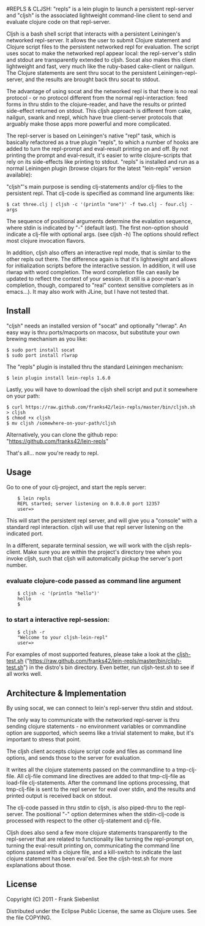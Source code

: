 #REPLS & CLJSH: "repls" is a lein plugin to launch a persistent repl-server and "cljsh" is the associated lightweight command-line client to send and evaluate clojure code on that repl-server.

Cljsh is a bash shell script that interacts with a persistent Leiningen's networked repl-server. It allows the user to submit Clojure statement and Clojure script files to the persistent networked repl for evaluation. The script uses socat to make the networked repl appear local: the repl-server's stdin and stdout are transparently extended to cljsh. Socat also makes this client lightweight and fast, very much like the ruby-based cake-client or nailgun. The Clojure statements are sent thru socat to the persistent Leiningen-repl-server, and the results are brought back thru socat to stdout.

The advantage of using socat and the networked repl is that there is no real protocol - or no protocol different from the normal repl-interaction: feed forms in thru stdin to the clojure-reader, and have the results or printed side-effect returned on stdout. This cljsh approach is different from cake, nailgun, swank and nrepl, which have true client-server protocols that arguably make those apps more powerful and more complicated.

The repl-server is based on Leiningen's native "repl" task, which is basically refactored as a true plugin "repls", to which a number of hooks are added to turn the repl-prompt and eval-result printing on and off. By not printing the prompt and eval-result, it's easier to write clojure-scripts that rely on its side-effects like printing to stdout. "repls" is installed and run as a normal Leiningen plugin (browse clojars for the latest "lein-repls" version available):

"cljsh"'s main purpose is sending clj-statements and/or clj-files to the persistent repl. That clj-code is specified as command line arguments like:


  	$ cat three.clj | cljsh -c '(println "one")' -f two.clj - four.clj -args  


The sequence of positional arguments determine the evalation sequence, where stdin is indicated by "-" (default last). The first non-option should indicate a clj-file with optional args. (see cljsh -h) The options should reflect most clojure invocation flavors.

In addition, cljsh also offers an interactive repl mode, that is similar to the other repls out there. The difference again is that it's lightweight and allows for initialization scripts before the interactive session. In addition, it will use rlwrap with word completion. The word completion file can easily be updated to reflect the context of your session. (it still is a poor-man's completion, though, compared to "real" context sensitive completers as in emacs...). It may also work with JLine, but I have not tested that.

## Install

"cljsh" needs an installed version of "socat" and optionally "rlwrap".
An easy way is thru ports/macports on macosx, but substitute your own brewing mechanism as you like:


    $ sudo port install socat  
    $ sudo port install rlwrap  


The "repls" plugin is installed thru the standard Leiningen mechanism:


    $ lein plugin install lein-repls 1.6.0  


Lastly, you will have to download the cljsh shell script and put it somewhere on your path:  


   	$ curl https://raw.github.com/franks42/lein-repls/master/bin/cljsh.sh > cljsh  
   	$ chmod +x cljsh  
   	$ mv cljsh /somewhere-on-your-path/cljsh  


Alternatively, you can clone the github repo: "https://github.com/franks42/lein-repls"
	
That's all... now you're ready to repl.

## Usage

Go to one of your clj-project, and start the repls server:


		$ lein repls  
		REPL started; server listening on 0.0.0.0 port 12357 
		user=>  


This will start the persistent repl server, and will give you a "console" with a standard repl interaction. cljsh will use that repl server listening on the indicated port.

In a different, separate terminal session, we will work with the cljsh repls-client. Make sure you are within the project's directory tree when you invoke cljsh, such that cljsh will automatically pickup the server's port number.

### evaluate clojure-code passed as command line argument


		$ cljsh -c '(println "hello")'
		hello
		$


### to start a interactive repl-session:


		$ cljsh -r
		"Welcome to your cljsh-lein-repl"
		user=>


For examples of most supported features, please take a look at the [cljsh-test.sh](https://raw.github.com/franks42/lein-repls/master/bin/cljsh-test.sh) ("https://raw.github.com/franks42/lein-repls/master/bin/cljsh-test.sh") in the distro's bin directory. Even better, run cljsh-test.sh to see if all works well.


## Architecture & Implementation

By using socat, we can connect to lein's repl-server thru stdin and stdout.

The only way to communicate with the networked repl-server is thru sending clojure statements - no environment variables or commandline option are supported, which seems like a trivial statement to make, but it's important to stress that point. 

The cljsh client accepts clojure script code and files as command line options, and  sends those to the server for evaluation.

It writes all the clojure statements passed on the commandline to a tmp-clj-file. All clj-file command line directives are added to that tmp-clj-file as load-file clj-statements. After the command line options processing, that tmp-clj-file is sent to the repl server for eval over stdin, and the results and printed output is received back on stdout.

The clj-code passed in thru stdin to cljsh, is also piped-thru to the repl-server. The positional "-" option determines when the stdin-clj-code is processed with respect to the other clj-statement and clj-file.

Cljsh does also send a few more clojure statements transparently to the repl-server that are related to functionality like turning the repl-prompt on, turning the eval-result printing on, communicating the command line options passed with a clojure file, and a kill-switch to indicate the last clojure statement has been eval'ed.
See the cljsh-test.sh for more explanations about those.

## License

Copyright (C) 2011 - Frank Siebenlist

Distributed under the Eclipse Public License, the same as Clojure
uses. See the file COPYING.
